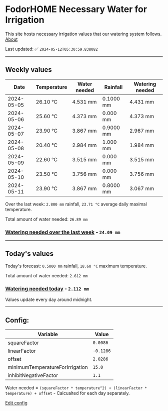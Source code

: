 # FodorHOME Necessary Water for Irrigation

This site hosts necessary irrigation values that our watering system follows. [About](https://github.com/redyau/irrigation)

Last updated: ✅ `2024-05-12T05:30:59.838082`

---

## Weekly values

| Date | Temperature | Water needed | Rainfall | Watering needed |
|-----|-----|-----|-----|-----|
| 2024-05-05 | 26.10 °C | 4.531 mm | 0.1000 mm | 4.431 mm |
| 2024-05-06 | 25.60 °C | 4.373 mm | 0.000 mm | 4.373 mm |
| 2024-05-07 | 23.90 °C | 3.867 mm | 0.9000 mm | 2.967 mm |
| 2024-05-08 | 20.40 °C | 2.984 mm | 1.000 mm | 1.984 mm |
| 2024-05-09 | 22.60 °C | 3.515 mm | 0.000 mm | 3.515 mm |
| 2024-05-10 | 23.50 °C | 3.756 mm | 0.000 mm | 3.756 mm |
| 2024-05-11 | 23.90 °C | 3.867 mm | 0.8000 mm | 3.067 mm |


Over the last week: `2.800 mm` rainfall, `23.71 °C` average daily maximal temperature.

Total amount of water needed: `26.89 mm`

### [Watering needed over the last week](lastweek.txt) - `24.09 mm`

---

## Today's values

Today's forecast: `0.5000 mm` rainfall, `18.60 °C` maximum temperature.

Total amount of water needed: `2.612 mm`

### [Watering needed today](today.txt) - `2.112 mm`

Values update every day around midnight.

---

## Config:

| Variable | Value |
|-----|-----|
| squareFactor | `0.0086` |
| linearFactor | `-0.1286` |
| offset | `2.0286` |
| minimumTemperatureForIrrigation | `15.0` |
| inhibitNegativeFactor | `1.1` |

Water needed = `(squareFactor * temperature^2) + (linearFactor * temperature) + offset` - Calcualted for each day separately.

[Edit config](https://github.com/RedyAu/irrigation/edit/main/config.json)
